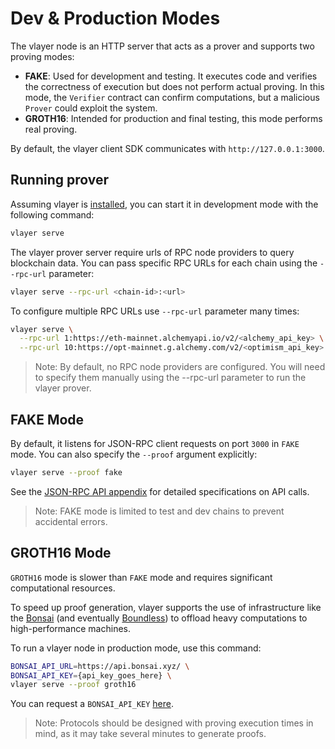 # Dev & Production Modes

The vlayer node is an HTTP server that acts as a prover and supports two proving modes:
- **FAKE**: Used for development and testing. It executes code and verifies the correctness of execution but does not perform actual proving. In this mode, the `Verifier` contract can confirm computations, but a malicious `Prover` could exploit the system.
- **GROTH16**: Intended for production and final testing, this mode performs real proving.

By default, the vlayer client SDK communicates with `http://127.0.0.1:3000`.

## Running prover
Assuming vlayer is [installed](/getting-started/installation.html), you can start it in development mode with the following command:
```sh
vlayer serve
```

The vlayer prover server require urls of RPC node providers to query blockchain data. You can pass specific RPC URLs for each chain using the `--rpc-url` parameter:
```sh
vlayer serve --rpc-url <chain-id>:<url>
```

To configure multiple RPC URLs use `--rpc-url` parameter many times:
```sh
vlayer serve \
  --rpc-url 1:https://eth-mainnet.alchemyapi.io/v2/<alchemy_api_key> \
  --rpc-url 10:https://opt-mainnet.g.alchemy.com/v2/<optimism_api_key> 
```

> Note: By default, no RPC node providers are configured. You will need to specify them manually using the --rpc-url parameter to run the vlayer prover.

## FAKE Mode

By default, it listens for JSON-RPC client requests on port `3000` in `FAKE` mode. You can also specify the `--proof` argument explicitly:
```sh
vlayer serve --proof fake
```
See the [JSON-RPC API appendix](/appendix/api.md) for detailed specifications on API calls.
> Note: FAKE mode is limited to test and dev chains to prevent accidental errors.

## GROTH16 Mode
`GROTH16` mode is slower than `FAKE` mode and requires significant computational resources. 

To speed up proof generation, vlayer supports the use of infrastructure like the [Bonsai](https://www.bonsai.xyz/) (and eventually [Boundless](https://beboundless.xyz/)) to offload heavy computations to high-performance machines.

To run a vlayer node in production mode, use this command:

```sh
BONSAI_API_URL=https://api.bonsai.xyz/ \
BONSAI_API_KEY={api_key_goes_here} \
vlayer serve --proof groth16
```

You can request a `BONSAI_API_KEY` [here](https://docs.google.com/forms/d/e/1FAIpQLSf9mu18V65862GS4PLYd7tFTEKrl90J5GTyzw_d14ASxrruFQ/viewform).

> Note: Protocols should be designed with proving execution times in mind, as it may take several minutes to generate proofs.
